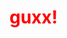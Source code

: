 <!DOCTYPE HTML>
<html>
<body style="color:red;background-color:dark;">
<head>
<meta charset="UTF-8">
  <meta name="viewport" content="width=device-width, initial-scale=1.0">
  <meta http-equiv="X-UA-Compatible" content="ie=edge">
<h1>guxx!</h1>





</head>

</body>

</html>
